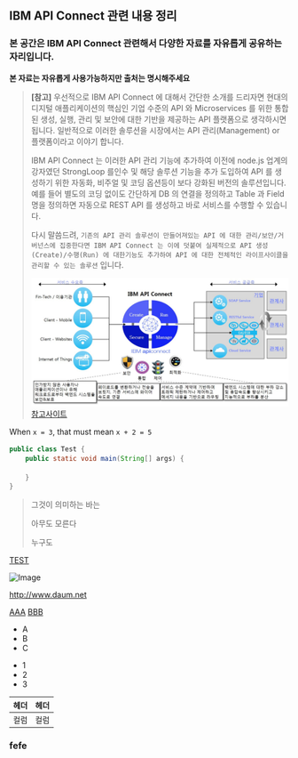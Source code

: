 ## IBM API Connect 관련 내용 정리

### 본 공간은 IBM API Connect 관련해서 다양한 자료를 자유롭게 공유하는 자리입니다.

**본 자료는 자유롭게 사용가능하지만 출처는 명시해주세요**

> **[참고]** 우선적으로 IBM API Connect 에 대해서 간단한 소개를 드리자면 현대의 디지털 애플리케이션의 핵심인 기업 수준의 API 와 Microservices 를 위한 통합된 생성, 실행, 관리 및 보안에 대한 기반을 제공하는 API 플랫폼으로 생각하시면 됩니다. 일반적으로 이러한 솔루션을 시장에서는 API 관리(Management) or 플랫폼이라고 이야기 합니다.
>
> IBM API Connect 는 이러한 API 관리 기능에 추가하여 이전에 node.js 업계의 강자였던 StrongLoop 를인수 및 해당 솔루션 기능을 추가 도입하여 API 를 생성하기 위한 자동화, 비주얼 및 코딩 옵션등이 보다 강화된 버전의 솔루션입니다. 예를 들어 별도의 코딩 없이도 간단하게 DB 의 연결을 정의하고 Table 과 Field 명을 정의하면 자동으로 REST API 를 생성하고 바로 서비스를 수행할 수 있습니다.
>
> 다시 말씀드려, `기존의 API 관리 솔루션이 만들어져있는 API 에 대한 관리/보안/거버넌스에 집중한다면 IBM API Connect 는 이에 덧붙여 실제적으로 API 생성(Create)/수행(Run) 에 대한기능도 추가하여 API 에 대한 전체적인 라이프사이클을 관리할 수 있는 솔루션` 입니다. 
>
> ![APIC](/images/APIC.jpg)
> [참고사이트](http://www.websphere.pe.kr/xe/index.php?mid=new_lecture&page=2&document_srl=56058)

When `x = 3`, that must mean `x + 2 = 5`

```java
public class Test {
    public static void main(String[] args) {

    }
}
```


> 그것이 의미하는 바는
>
> 아무도 모른다
>
> 누구도


[TEST](http://www.daum.net)

![Image](http://commonmark.org/help/images/favicon.png)

<http://www.daum.net>

[AAA][1] 
[BBB][1]

[1]:http://www.daum.net

* A
* B
* C

- 1
- 2
- 3

|헤더|헤더|
|---|---|
|컬럼|컬럼|

### fefe
